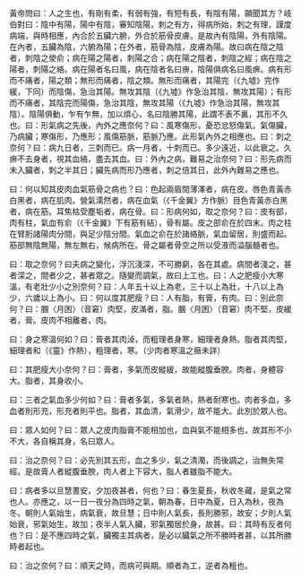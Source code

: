 黃帝問曰：人之生也，有剛有柔，有弱有強，有短有長，有陰有陽，願聞其方？岐伯對曰：陰中有陽，陽中有陰，審知陰陽，刺之有方，得病所始，刺之有理，謹度病端，與時相應，內合於五臟六腑，外合於筋骨皮膚。是故內有陰陽，外有陰陽。在內者，五臟為陰，六腑為陽；在外者，筋骨為陰，皮膚為陽。故曰病在陰之陰者，刺陰之滎俞；病在陽之陽者，刺陽之合；病在陽之陰者，刺陰之經；病在陰之陽者，刺陽之絡。病在陽者名曰風，病在陰者名曰痹，陰陽俱病名曰風痹。病有形而不痛者，陽之類；無形而痛者，陰之類。無形而痛者，其陽完（《九墟》完作緩，下同）而陰傷，急治其陽。無攻其陰（《九墟》作急治其陰，無攻其陽）；有形而不痛者，其陰完而陽傷，急治其陰，無攻其陽（《九墟》作急治其陽，無攻其陰）。陰陽俱動，乍有乍無，加以煩心，名曰陰勝其陽，此謂不表不裏，其形不久也。曰：形氣病之先後，內外之應奈何？曰：風寒傷形，憂恐忿怒傷氣。氣傷臟，乃病臟；寒傷形，乃應形；風傷筋脈，筋脈乃應。此形氣內外之相應也。曰：刺之奈何？曰：病九日者，三刺而已。病一月者，十刺而已。多少遠近，以此衰之。久痹不去身者，視其血絡，盡去其血。曰：外內之病，難易之治奈何？曰：形先病而未入臟者，刺之半其日；臟先病而形乃應者，刺之倍其日，此外內難易之應也。

曰：何以知其皮肉血氣筋骨之病也？曰：色起兩眉間薄澤者，病在皮。唇色青黃赤白黑者，病在肌肉。營氣濡然者，病在血氣（《千金翼》方作脈）目色青黃赤白黑者，病在筋。耳焦枯受塵垢者，病在骨。曰：形病何如，取之奈何？曰：皮有部，肉有柱，氣血有俞（《千金翼》下有筋有結），骨有屬。皮之部俞在於四末。肉之柱在臂胻諸陽肉分間，與足少陰分間。氣血之俞在於諸絡脈，氣血留居，則盛而起。筋部無陰無陽，無左無右，候病所在。骨之屬者骨空之所以受液而溢腦髓者也。

曰：取之奈何？曰夫病之變化，浮沉淺深，不可勝窮，各在其處。病間者淺之，甚者深之，間者少之，甚者眾之。隨變而調氣，故曰上工也。曰：人之肥瘦小大寒溫，有老壯少小之別奈何？曰：人年五十以上為老，三十以上為壯，十八以上為少，六歲以上為小。曰：何以度其肥瘦？曰：人有脂，有膏，有肉。曰：別此奈何？曰：䐃〈月困〉（音窘）肉堅，皮滿者，脂。䐃〈月困〉（音窘）肉不堅，皮緩者，膏。皮肉不相離者，肉。

曰：身之寒溫何如？曰：膏者其肉淖，而粗理者身寒，細理者身熱。脂者其肉堅，細理者和（《靈》作熱），粗理者，寒。（少肉者寒溫之癥未詳）

曰：其肥瘦大小奈何？曰：膏者，多氣而皮縱緩，故能縱腹垂腴。肉者，身體容大。脂者，其身收小。

曰：三者之氣血多少何如？曰：膏者多氣，多氣者熱，熱者耐寒也。肉者多血，多血者則形充，形充者則平也。脂者，其血清，氣滑少，故不能大。此別於眾人也。

曰：眾人如何？曰：眾人之皮肉脂膏不能相加也，血與氣不能相多也，故其形不小不大，各自稱其身，名曰眾人。

曰：治之奈何？曰：必先別其五形，血之多少，氣之清濁，而後調之，治無失常經。是故膏人者縱腹垂腴，肉人者上下容大，脂人者雖脂不能大。

曰：病者多以旦慧晝安，夕加夜甚者，何也？曰：春生夏長，秋收冬藏，是氣之常也人。亦應之，以一日一夜分為四時之氣，朝為春，日中為夏，日入為秋，夜為冬。朝則人氣始生，病氣衰，故旦慧；日中則人氣長，長則勝邪，故安；夕則人氣始衰，邪氣始生，故加；夜半人氣入臟，邪氣獨居於身，故甚。曰：其時有反者何也？曰：是不應四時之氣，臟獨主其病者，是必以臟氣之所不勝時者甚，以其所勝時者起也。

曰：治之奈何？曰：順天之時，而病可與期。順者為工，逆者為粗也。